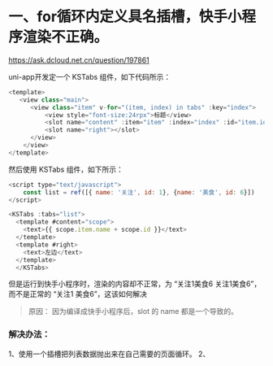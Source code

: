 # 一、for循环内定义具名插槽，快手小程序渲染不正确。
<https://ask.dcloud.net.cn/question/197861>

uni-app开发定一个 KSTabs 组件，如下代码所示：
```js
<template>
   <view class="main">
      <view class="item" v-for="(item, index) in tabs" :key="index">
          <view style="font-size:24rpx">标题</view>
          <slot name="content" :item="item" :index="index" :id="item.id"></slot>
          <slot name="right"></slot>
      </view>
    </view>
</template>
```

然后使用 KSTabs 组件，如下所示：
```js
<script type="text/javascript">
	const list = ref([{ name: '关注', id: 1}, {name: '美食', id: 6}])
</script>

<KSTabs :tabs="list">
  <template #content="scope">
    <text>{{ scope.item.name + scope.id }}</text>
  </template>
  <template #right>
    <text>左边</text>
  </template>
  </KSTabs>
```
但是运行到快手小程序时，渲染的内容却不正常，为 “关注1美食6  关注1美食6”，而不是正常的 “关注1  美食6”，这该如何解决

> 原因：
> 因为编译成快手小程序后，slot 的 name 都是一个导致的。

### 解决办法：
1、使用一个插槽把列表数据抛出来在自己需要的页面循环。
2、

